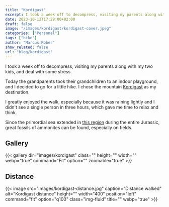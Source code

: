 ```yaml
---
title: "Kordigast"
excerpt: I took a week off to decompress, visiting my parents along with my two kids, and deal with some stress.
date: 2023-10-12T17:29:00+02:00
draft: false
image: "/images/kordigast/kordigast-cover.jpeg"
categories: ["Personal"]
tags: ["hike"]
author: "Marcus Kober"
show_related: false
url: "blog/kordigast"
---
```


I took a week off to decompress, visiting my parents along with my two kids, and deal with some stress.

Today the grandparents took their grandchildren to an indoor playground, and I decided to go for a little hike. I chose the mountain [Kordigast](https://en.wikipedia.org/wiki/Kordigast) as my destination.

I greatly enjoyed the walk, especially because it was raining lightly and I didn't see a single person in three hours, which gave me time to relax and think.

Since the primordial sea extended in [this region](https://en.wikipedia.org/wiki/Upper_Franconia) during the entire Jurassic, great fossils of ammonites can be found, especially on fields.

## Gallery

{{< gallery dir="images/kordigast" class="" height="" width="" webp="true" command="Fit" option="" zoomable="true" >}}

## Distance

{{< image src="images/kordigast-distance.jpg" caption="Distance walked" alt="Kordigast distance" height="" width="400" position="left" command="fit" option="q100" class="img-fluid" title="" webp="true" >}}
